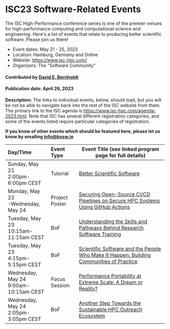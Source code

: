 # ISC23 Software-Related Events

The ISC High-Performance conference series is one of the premier venues for high-performance computing and computational science and engineering.  Here's a list of events that relate to producing better scientific software.  Please join us there!

- Event dates: May 21 - 25, 2023
- Location: Hamburg, Germany and Online
- Website: https://www.isc-hpc.com/
- Organizers: The "Software Community"

#### Contributed by [David E. Bernholdt](https://github.com/bernhold "David E. Bernholdt GitHub profile")

#### Publication date: April 26, 2023

**Description:** The links to individual events, below, should load, but you will be not be able to navigate back into the rest of the ISC website from them. The primary link to the ISC agenda is <https://www.isc-hpc.com/agenda-2023.html>. Note that ISC has several different registration categories, and some of the events listed require particular categories of registration.

**If you know of other events which should be featured here, please let us know by emailing info@bssw.io**

Day/Time | Event Type | Event Title (see linked program page for full details)
:---     |    :------ |--------------------------------------------------------
Sunday, May 21<br>2:00pm-6:00pm CEST | Tutorial | [Better Scientific Software](https://app.swapcard.com/widget/event/isc-high-performance-2023/planning/UGxhbm5pbmdfMTIyMDc4MQ==)
Monday, May 22<br>-Wednesday, May 24 | Project Poster | [Securing Open-Source CI/CD Pipelines on Secure HPC Systems Using GitHub Actions](https://app.swapcard.com/widget/event/isc-high-performance-2023/planning/UGxhbm5pbmdfMTIyMDkxMg==)
Tuesday, May 23<br>10:15am-11:15am CEST | BoF | [Understanding the Skills and Pathways Behind Research Software Training](https://app.swapcard.com/widget/event/isc-high-performance-2023/planning/UGxhbm5pbmdfMTIyMDgzNg==)
Tuesday, May 23<br>4:15pm-5:15pm CEST | BoF | [Scientific Software and the People Who Make It Happen: Building Communities of Practice](https://app.swapcard.com/widget/event/isc-high-performance-2023/planning/UGxhbm5pbmdfMTIyMDgyNw==)
Wednesday, May 24<br>9:00am-10:15am CEST | Focus Session | [Performance Portability at Extreme Scale: A Dream or Reality?](https://app.swapcard.com/widget/event/isc-high-performance-2023/planning/UGxhbm5pbmdfMTIyMDk5Mw==)
Wednesday, May 24<br>2:05pm-3:05pm CEST | BoF | [Another Step Towards the Sustainable HPC Outreach Ecosystem](https://app.swapcard.com/widget/event/isc-high-performance-2023/planning/UGxhbm5pbmdfMTIyMDgyMQ==)

<!---
Publish: yes
Topics: conferences and workshops
--->
